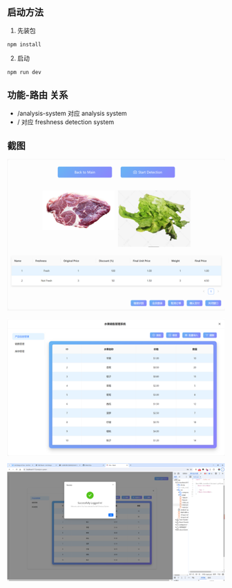 ## 启动方法
1. 先装包
```
npm install
```
2. 启动
```
npm run dev
```

## 功能-路由 关系
- /analysis-system 对应 analysis system
- / 对应 freshness detection system

## 截图

![alt text](image.png)

![alt text](image-1.png)

![alt text](image-2.png)